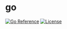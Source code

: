 # go

[![Go Reference][pkgsitebadge]][pkgsite]
[![License][licensebadge]](LICENSE)

[licensebadge]: https://img.shields.io/github/license/seankhliao/go.svg?style=flat-square
[pkgsitebadge]: https://pkg.go.dev/badge/go.seankhliao.com/go.svg
[pkgsite]: https://pkg.go.dev/go.seankhliao.com/go
